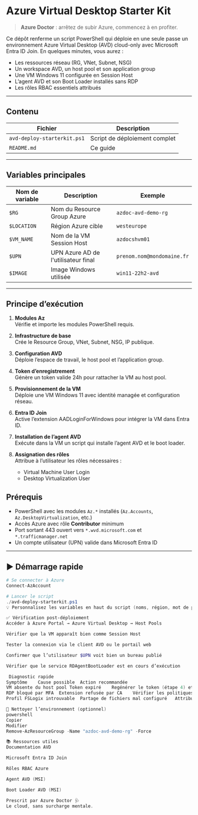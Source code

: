 # Azure Virtual Desktop Starter Kit

> **Azure Doctor** : arrêtez de subir Azure, commencez à en profiter.

Ce dépôt renferme un script PowerShell qui déploie en une seule passe un environnement Azure Virtual Desktop (AVD) cloud-only avec Microsoft Entra ID Join. En quelques minutes, vous aurez :

- Les ressources réseau (RG, VNet, Subnet, NSG)
- Un workspace AVD, un host pool et son application group
- Une VM Windows 11 configurée en Session Host
- L’agent AVD et son Boot Loader installés sans RDP
- Les rôles RBAC essentiels attribués

---

## Contenu

| Fichier                     | Description                   |
|-----------------------------|-------------------------------|
| `avd-deploy-starterkit.ps1` | Script de déploiement complet |
| `README.md`                 | Ce guide                      |

---

##  Variables principales

| Nom de variable | Description                         | Exemple                     |
|-----------------|-------------------------------------|-----------------------------|
| `$RG`           | Nom du Resource Group Azure         | `azdoc-avd-demo-rg`         |
| `$LOCATION`     | Région Azure cible                  | `westeurope`                |
| `$VM_NAME`      | Nom de la VM Session Host           | `azdocshvm01`               |
| `$UPN`          | UPN Azure AD de l'utilisateur final | `prenom.nom@mondomaine.fr`  |
| `$IMAGE`        | Image Windows utilisée              | `win11-22h2-avd`            |

---

##  Principe d’exécution

1. **Modules Az**  
   Vérifie et importe les modules PowerShell requis.

2. **Infrastructure de base**  
   Crée le Resource Group, VNet, Subnet, NSG, IP publique.

3. **Configuration AVD**  
   Déploie l’espace de travail, le host pool et l’application group.

4. **Token d’enregistrement**  
   Génère un token valide 24h pour rattacher la VM au host pool.

5. **Provisionnement de la VM**  
   Déploie une VM Windows 11 avec identité managée et configuration réseau.

6. **Entra ID Join**  
   Active l’extension AADLoginForWindows pour intégrer la VM dans Entra ID.

7. **Installation de l’agent AVD**  
   Exécute dans la VM un script qui installe l’agent AVD et le boot loader.

8. **Assignation des rôles**  
   Attribue à l’utilisateur les rôles nécessaires :  
   - Virtual Machine User Login  
   - Desktop Virtualization User



##  Prérequis

- PowerShell avec les modules `Az.*` installés (`Az.Accounts`, `Az.DesktopVirtualization`, etc.)
- Accès Azure avec rôle **Contributor** minimum
- Port sortant 443 ouvert vers `*.wvd.microsoft.com` et `*.trafficmanager.net`
- Un compte utilisateur (UPN) valide dans Microsoft Entra ID

---

## ▶️ Démarrage rapide

```powershell
# Se connecter à Azure
Connect-AzAccount

# Lancer le script
./avd-deploy-starterkit.ps1
💡 Personnalisez les variables en haut du script (noms, région, mot de passe, UPN…).

✅ Vérification post-déploiement
Accéder à Azure Portal → Azure Virtual Desktop → Host Pools

Vérifier que la VM apparaît bien comme Session Host

Tester la connexion via le client AVD ou le portail web

Confirmer que l’utilisateur $UPN voit bien un bureau publié

Vérifier que le service RDAgentBootLoader est en cours d’exécution

 Diagnostic rapide
Symptôme	Cause possible	Action recommandée
VM absente du host pool	Token expiré	Regénérer le token (étape 4) et relancer l’agent AVD
RDP bloqué par MFA	Extension refusée par CA	Vérifier les politiques Conditional Access
Profil FSLogix introuvable	Partage de fichiers mal configuré	Attribuer le rôle Storage File Data SMB Share Contributor

🧹 Nettoyer l’environnement (optionnel)
powershell
Copier
Modifier
Remove-AzResourceGroup -Name "azdoc-avd-demo-rg" -Force

📚 Ressources utiles
Documentation AVD

Microsoft Entra ID Join

Rôles RBAC Azure

Agent AVD (MSI)

Boot Loader AVD (MSI)

Prescrit par Azure Doctor 🩺
Le cloud, sans surcharge mentale.
